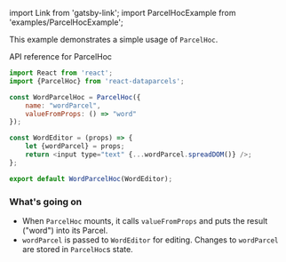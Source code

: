 import Link from 'gatsby-link';
import ParcelHocExample from 'examples/ParcelHocExample';

This example demonstrates a simple usage of `ParcelHoc`.

<Link to="/api/ParcelHoc">API reference for ParcelHoc</Link>

<ParcelHocExample />

```js
import React from 'react';
import {ParcelHoc} from 'react-dataparcels';

const WordParcelHoc = ParcelHoc({
    name: "wordParcel",
    valueFromProps: () => "word"
});

const WordEditor = (props) => {
    let {wordParcel} = props;
    return <input type="text" {...wordParcel.spreadDOM()} />;
};

export default WordParcelHoc(WordEditor);
```

### What's going on

* When `ParcelHoc` mounts, it calls `valueFromProps` and puts the result ("word") into its Parcel.
* `wordParcel` is passed to `WordEditor` for editing. Changes to `wordParcel` are stored in `ParcelHoc`s state.
